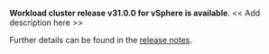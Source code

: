 **Workload cluster release v31.0.0 for vSphere is available**. << Add description here >>

Further details can be found in the [release notes](https://docs.giantswarm.io/changes/workload-cluster-releases-vsphere/releases/vsphere-31.0.0).
